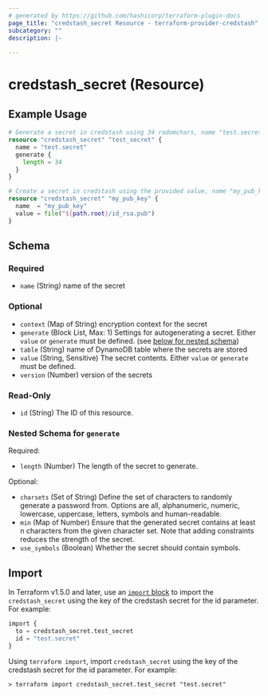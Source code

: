 ```yaml
---
# generated by https://github.com/hashicorp/terraform-plugin-docs
page_title: "credstash_secret Resource - terraform-provider-credstash"
subcategory: ""
description: |-
  
---
```


# credstash_secret (Resource)



## Example Usage

```terraform
# Generate a secret in credstash using 34 radomchars, name "test.secret"
resource "credstash_secret" "test_secret" {
  name = "test.secret"
  generate {
    length = 34
  }
}

# Create a secret in credstash using the provided value, name "my_pub_key"
resource "credstash_secret" "my_pub_key" {
  name  = "my_pub_key"
  value = file("${path.root}/id_rsa.pub")
}
```

<!-- schema generated by tfplugindocs -->
## Schema

### Required

- `name` (String) name of the secret

### Optional

- `context` (Map of String) encryption context for the secret
- `generate` (Block List, Max: 1) Settings for autogenerating a secret. Either `value` or `generate` must be defined. (see [below for nested schema](#nestedblock--generate))
- `table` (String) name of DynamoDB table where the secrets are stored
- `value` (String, Sensitive) The secret contents. Either `value` or `generate` must be defined.
- `version` (Number) version of the secrets

### Read-Only

- `id` (String) The ID of this resource.

<a id="nestedblock--generate"></a>
### Nested Schema for `generate`

Required:

- `length` (Number) The length of the secret to generate.

Optional:

- `charsets` (Set of String) Define the set of characters to randomly generate a password from. Options are all, alphanumeric, numeric, lowercase, uppercase, letters, symbols and human-readable.
- `min` (Map of Number) Ensure that the generated secret contains at least n characters from the given character set. Note that adding constraints reduces the strength of the secret.
- `use_symbols` (Boolean) Whether the secret should contain symbols.

## Import

In Terraform v1.5.0 and later, use an [`import` block](https://developer.hashicorp.com/terraform/language/import) to import the `credstash_secret` using the key of the credstash secret for the id parameter. For example:

```terraform
import {
  to = credstash_secret.test_secret
  id = "test.secret"
}
```

Using `terraform import`, import `credstash_secret` using the key of the credstash secret for the id parameter. For example:

```console
> terraform import credstash_secret.test_secret "test.secret"
```

